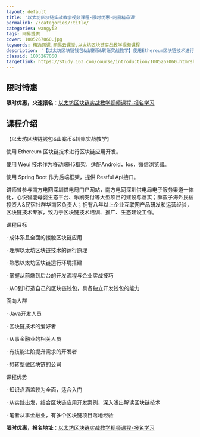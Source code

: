 ```yaml
---
layout: default
title: '以太坊区块链实战教学视频课程-限时优惠-网易精品课'
permalink: /:categories/:title/
categories: wangyi2
tags: 网易提供
cover: 1005267060.jpg
keywords: 精选网课,网易云课堂,以太坊区块链实战教学视频课程
description: '【以太坊区块链钱包&山寨币&转账实战教学】使用Ethereum区块链技术进行区块链应用开发。使用Weui技术作为移动端H'
classid: 1005267060
targetlink: https://study.163.com/course/introduction/1005267060.htm?share=1&shareId=1025206652&utm_campaign=share&utm_medium=iphoneShare&utm_source=&utm_u=1025206652
---
```


## 限时特惠

**限时优惠，火速报名**：[以太坊区块链实战教学视频课程-报名学习](https://study.163.com/course/introduction/1005267060.htm?share=1&shareId=1025206652&utm_campaign=share&utm_medium=iphoneShare&utm_source=&utm_u=1025206652)

## 课程介绍

【以太坊区块链钱包&山寨币&转账实战教学】 

使用 Ethereum 区块链技术进行区块链应用开发。 

使用 Weui 技术作为移动端H5框架，适配Android，Ios，微信浏览器。 

使用 Spring Boot 作为后端框架，提供 Restful Api接口。



讲师曾参与南方电网深圳供电局门户网站，南方电网深圳供电局电子服务渠道一体化，心悦智能母婴生态平台、乐刷支付等大型项目的建设与落实；薛蛮子海外民宿投资人&民宿社群华南区负责人；拥有八年以上企业互联网产品研发和运营经验，区块链技术专家，致力于区块链技术培训、推广、生态建设工作。



课程目标

· 成体系且全面的接触区块链应用

· 理解以太坊区块链技术的运行原理

· 熟悉以太坊区块链运行环境搭建

· 掌握从前端到后台的开发流程与企业实战技巧

· 从0到1打造自己的区块链钱包，具备独立开发钱包的能力



面向人群

· Java开发人员

· 区块链技术的爱好者

· 从事金融业的相关人员

· 有技能进阶提升需求的开发者

· 想转型做区块链的公司



课程优势

· 知识点涵盖较为全面，适合入门

· 从实践出发，结合区块链应用开发案例，深入浅出解读区块链技术

· 笔者从事金融业，有多个区块链项目落地经验

**限时优惠，报名地址**：[以太坊区块链实战教学视频课程-报名学习](https://study.163.com/course/introduction/1005267060.htm?share=1&shareId=1025206652&utm_campaign=share&utm_medium=iphoneShare&utm_source=&utm_u=1025206652)


